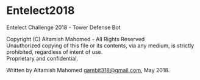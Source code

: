 # Entelect2018
Entelect Challenge 2018 - Tower Defense Bot

Copyright (C) Altamish Mahomed - All Rights Reserved  
Unauthorized copying of this file or its contents, via any medium, is strictly prohibited, regardless of intent of use.  
Proprietary and confidential.

Written by Altamish Mahomed <gambit318@gmail.com>, May 2018.